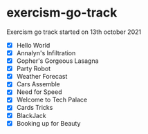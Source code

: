 # exercism-go-track

Exercism go track started on 13th october 2021

- [x] Hello World
- [x] Annalyn's Infiltration
- [x] Gopher's Gorgeous Lasagna
- [x] Party Robot
- [x] Weather Forecast
- [x] Cars Assemble
- [x] Need for Speed
- [x] Welcome to Tech Palace
- [x] Cards Tricks
- [x] BlackJack
- [x] Booking up for Beauty